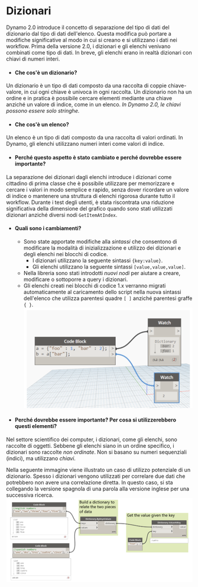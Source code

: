 # Dizionari
Dynamo 2.0 introduce il concetto di separazione del tipo di dati del dizionario dal tipo di dati dell'elenco. Questa modifica può portare a modifiche significative al modo in cui si creano e si utilizzano i dati nei workflow. Prima della versione 2.0, i dizionari e gli elenchi venivano combinati come tipo di dati. In breve, gli elenchi erano in realtà dizionari con chiavi di numeri interi.

* #### Che cos'è un dizionario?
Un dizionario è un tipo di dati composto da una raccolta di coppie chiave-valore, in cui ogni chiave è univoca in ogni raccolta. Un dizionario non ha un ordine e in pratica è possibile cercare elementi mediante una chiave anziché un valore di indice, come in un elenco. *In Dynamo 2.0, le chiavi possono essere solo stringhe.*

* #### Che cos'è un elenco?
Un elenco è un tipo di dati composto da una raccolta di valori ordinati. In Dynamo, gli elenchi utilizzano numeri interi come valori di indice.

* #### Perché questo aspetto è stato cambiato e perché dovrebbe essere importante?
La separazione dei dizionari dagli elenchi introduce i dizionari come cittadino di prima classe che è possibile utilizzare per memorizzare e cercare i valori in modo semplice e rapido, senza dover ricordare un valore di indice o mantenere una struttura di elenchi rigorosa durante tutto il workflow. Durante i test degli utenti, è stata riscontrata una riduzione significativa della dimensione del grafico quando sono stati utilizzati dizionari anziché diversi nodi ```GetItemAtIndex```.

* #### Quali sono i cambiamenti?
  * Sono state apportate modifiche alla *sintassi* che consentono di modificare la modalità di inizializzazione e utilizzo dei dizionari e degli elenchi nei blocchi di codice.
    * I dizionari utilizzano la seguente sintassi ```{key:value}```.
    * Gli elenchi utilizzano la seguente sintassi ```[value,value,value]```.
  * Nella libreria sono stati introdotti *nuovi nodi* per aiutare a creare, modificare o sottoporre a query i dizionari.
  * Gli elenchi creati nei blocchi di codice 1.x verranno migrati automaticamente al caricamento dello script nella nuova sintassi dell'elenco che utilizza parentesi quadre ```[ ]``` anziché parentesi graffe ```{ }```. ![IMMAGINE](images/9-1/DYN20_Dictionary.png)

* #### Perché dovrebbe essere importante? Per cosa si utilizzerebbero questi elementi?
Nel settore scientifico dei computer, i dizionari, come gli elenchi, sono raccolte di oggetti. Sebbene gli elenchi siano in un ordine specifico, i dizionari sono raccolte *non ordinate*. Non si basano su numeri sequenziali (indici), ma utilizzano *chiavi*.

Nella seguente immagine viene illustrato un caso di utilizzo potenziale di un dizionario. Spesso i dizionari vengono utilizzati per correlare due dati che potrebbero non avere una correlazione diretta. In questo caso, si sta collegando la versione spagnola di una parola alla versione inglese per una successiva ricerca. ![IMMAGINE](images/9-1/9-1_dictionaryExample.png)

